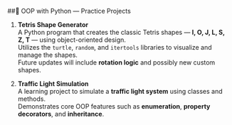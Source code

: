 ##🧱 OOP with Python — Practice Projects

1. **Tetris Shape Generator**  
   A Python program that creates the classic Tetris shapes — **I, O, J, L, S, Z, T** — using object-oriented design.  
   Utilizes the `turtle`, `random`, and `itertools` libraries to visualize and manage the shapes.  
   Future updates will include **rotation logic** and possibly new custom shapes.

2. **Traffic Light Simulation**  
   A learning project to simulate a **traffic light system** using classes and methods.  
   Demonstrates core OOP features such as **enumeration**, **property decorators**, and **inheritance**.
